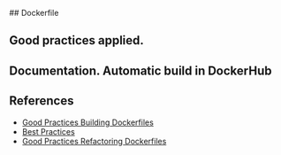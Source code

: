 ## Dockerfile


## Good practices applied.



## Documentation. Automatic build in DockerHub




## References
* [Good Practices Building Dockerfiles](https://docs.docker.com/develop/develop-images/dockerfile_best-practices/)
* [Best Practices](https://www.docker.com/blog/intro-guide-to-dockerfile-best-practices/)
* [Good Practices Refactoring Dockerfiles](https://www.replicated.com/blog/refactoring-a-dockerfile-for-image-size/)